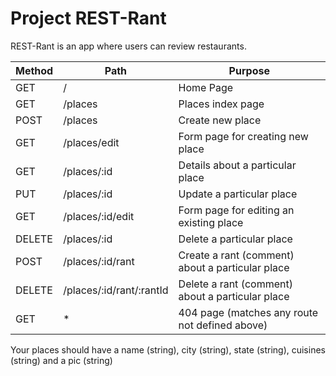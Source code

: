 # Project REST-Rant

REST-Rant is an app where users can review restaurants.


|**Method**|**Path**|**Purpose**|
|----------|--------|-----------|
|GET|/|Home Page|
|GET|/places|Places index page|
|POST|/places|Create new place|
|GET|/places/edit|Form page for creating new place|
|GET|/places/:id|Details about a particular place|
|PUT|/places/:id|Update a particular place|
|GET|/places/:id/edit|Form page for editing an existing place|
|DELETE|/places/:id|Delete a particular place|
|POST|/places/:id/rant|Create a rant (comment) about a particular place|
|DELETE|/places/:id/rant/:rantId|Delete a rant (comment) about a particular place|
|GET|*|404 page (matches any route not defined above)|


Your places should have a name (string), city (string), state (string), cuisines (string) and a pic (string)
